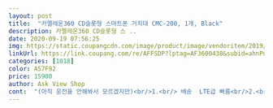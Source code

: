 ```yaml
---
layout: post 
title:  "카멜레온360 CD슬롯형 스마트폰 거치대 CMC-200, 1개, Black" 
description: 카멜레온360 CD슬롯형 스 ..
date: 2020-09-19 07:56:25 
img: https://static.coupangcdn.com/image/product/image/vendoritem/2019/05/03/3576887931/9792ae06-5130-46dc-92b5-1399ebaf769e.jpg 
linkUrl: https://link.coupang.com/re/AFFSDP?lptag=AF3600438&subid=ahnPublicAsk&pageKey=70419378&itemId=235405171&vendorItemId=3576887931&traceid=V0-113-335dd28e1b60dbeb 
categories: [1018] 
color: A57F92 
price: 15900 
author: Ask View Shop 
cont:  "(아직 운전을 안해봐서 모르겠지만)<br/>1.<br/> 배송  LTE급 빠름<br/>2.<br/> 물건상태  약간의 장난감 같은? 재질<br/>3.<br/> 장착후 상태  SM5플레티넘에 장착했지만<br/>4.<br/> 전체평가  써볼만 한것 같음<br/>☆30대 후반 남자의 초딩같은 상품평☆<br/>그냥 돌리니 약간 제춤 자체가 위아래로 움직이던데 손으로 고정하고 나사 돌리니 안움직이고 잘 있어요<br/>그리고 씨디롬에 끼고 나사 돌릴때 손으로 잡고 나사 돌리는게 날거같아요<br/>그리고 차가 덜컹 거리면 빠질거같은데<br/>그립톡이 있어서 튀어나와서 안잡힐줄 알았는데 딱 잡히구요<br/>나사 부분이 라디오화면을 가릴거같아서요<br/>대시보드에 이미 붙이는게 있고 추가로 더 필요해서 씨디슬롯용으로 사봤네요<br/>만족합니다^^<br/>무엇보다 튼튼하고 각도 조절및 높이 조절 용이한게 가장 마음에 들고 조작해보니 부드럽고 고정력도 만족합니다<br/>시계는 어짜피 가려지니 나사가 위로 향하는게 날거같아서 일단은 그렇게 꼈네요<br/>위, 아래, 위 위 아래 흔들림... <br/><br/>이 제품은 구령을 보완한 신상품이라고 하네요 구형을 받을수도ㅠ있다고 표기 되어있지만 저는 신상을 받았네요<br/>일단 끼고 흔들어본 결과 떨어지지는 않네요<br/>일단 단단하게 잡아주네요 의외로<br/>잘 쓰겠습니다<br/>저는 거꾸로 꼈어요<br/>전에 다른 제품 썼었는데 가로모드로 전환하다가 모가지가 부러져서 새로 구매하게 되었습니다<br/>제차는 예전차라 송풍구 막는 기능이 없어 ㅜ 송풍구형 말고 CD슬롯형 항상 쓰고 있습니다  그리고 무선충전형은 꼭 거치해야만 충전되는게 저한테는 단점이라 항상 이용하던 케이블 꽂아서 이용합니다<br/>조임나사부분을 아무리 조여도 유격이 있음<br/>차에서 크게 덜컹 하면 빠질지 안빠질지는 내일부터 운전해봐야 알것 같아요<br/>하도 상품평이 많아서 구매해봤어요<br/>한손으로 조작할때 목아지에 힘이 많이 전달되서 부러졌던 예전다른 제품보다 훨씬 부드럽고 한손 조작에 어려움이 전혀 없습니다<br/>" 
---
```

